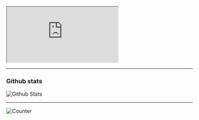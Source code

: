 <!--
**7yl4r/7yl4r** is a ✨ _special_ ✨ repository because its `README.md` (this file) appears on your GitHub profile.

Here are some ideas to get you started:

- 🔭 I’m currently working on ...
- 🌱 I’m currently learning ...
- 👯 I’m looking to collaborate on ...
- 🤔 I’m looking for help with ...
- 💬 Ask me about ...
- 📫 How to reach me: ...
- 😄 Pronouns: ...
- ⚡ Fun fact: ...
-->


<!-- <p align="left">
  <img style="width:6rem; height:auto; border-radius:1rem;" src="https://gtalarico.com/img/avatar.jpg"/>
</p> -->

<iframe src="http://7yl4r.github.io/"></iframe>


----


<!-- <div align="center"> -->
### Github stats

![Github Stats](https://github-readme-stats.vercel.app/api?username=7yl4r&show_icons=true&theme=default&hide_border=false&locale=en)

---

![Counter](https://komarev.com/ghpvc/?username=7yl4r&style=flat-square&label=Profile%20Views)
